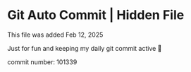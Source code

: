 # Git Auto Commit | Hidden File

This file was added Feb 12, 2025

Just for fun and keeping my daily git commit active 🤪

commit number: 101339
